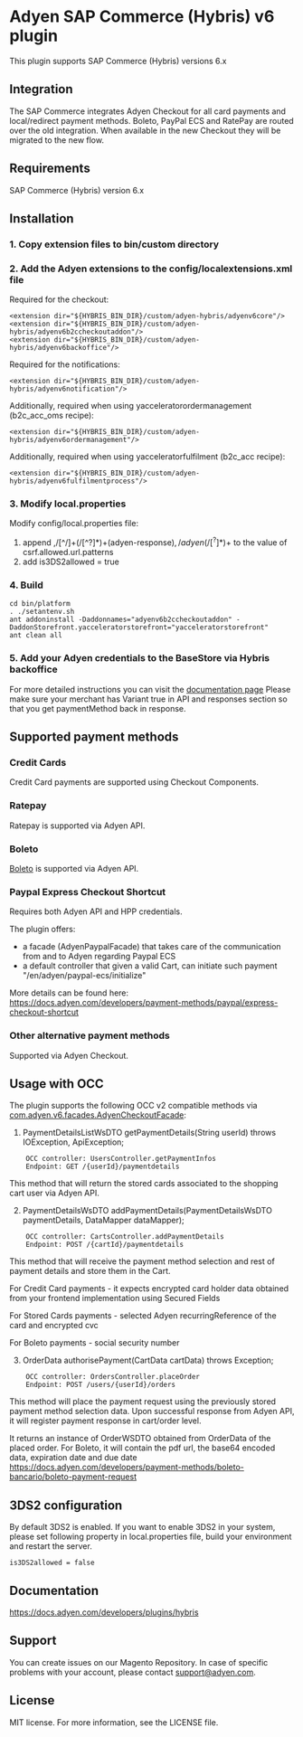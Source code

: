 # Adyen SAP Commerce (Hybris) v6 plugin

This plugin supports SAP Commerce (Hybris) versions 6.x

## Integration

The SAP Commerce integrates Adyen Checkout for all card payments and local/redirect payment methods.
Boleto, PayPal ECS and RatePay are routed over the old integration. When available in the new Checkout they will be migrated to the new flow.

## Requirements
SAP Commerce (Hybris) version 6.x

## Installation

### 1. Copy extension files to bin/custom directory

### 2. Add the Adyen extensions to the config/localextensions.xml file

Required for the checkout:
```
<extension dir="${HYBRIS_BIN_DIR}/custom/adyen-hybris/adyenv6core"/>
<extension dir="${HYBRIS_BIN_DIR}/custom/adyen-hybris/adyenv6b2ccheckoutaddon"/>
<extension dir="${HYBRIS_BIN_DIR}/custom/adyen-hybris/adyenv6backoffice"/>
```
Required for the notifications:
```
<extension dir="${HYBRIS_BIN_DIR}/custom/adyen-hybris/adyenv6notification"/>
```

Additionally, required when using yacceleratorordermanagement (b2c_acc_oms recipe):
```
<extension dir="${HYBRIS_BIN_DIR}/custom/adyen-hybris/adyenv6ordermanagement"/>
```

Additionally, required when using yacceleratorfulfilment (b2c_acc recipe):
```
<extension dir="${HYBRIS_BIN_DIR}/custom/adyen-hybris/adyenv6fulfilmentprocess"/>
```

### 3. Modify local.properties

Modify config/local.properties file:

1. append ,/[^/]+(/[^?]*)+(adyen-response)$,/adyen(/[^?]*)+$ to the value of csrf.allowed.url.patterns
2. add is3DS2allowed = true


### 4. Build
```
cd bin/platform
. ./setantenv.sh
ant addoninstall -Daddonnames="adyenv6b2ccheckoutaddon" -DaddonStorefront.yacceleratorstorefront="yacceleratorstorefront"
ant clean all
```

### 5. Add your Adyen credentials to the BaseStore via Hybris backoffice

For more detailed instructions you can visit the [documentation page](https://docs.adyen.com/developers/plug-ins-and-partners/hybris)
Please make sure your merchant has Variant true in API and responses section so that you get paymentMethod back in response.


## Supported payment methods

### Credit Cards

Credit Card payments are supported using Checkout Components.

### Ratepay

Ratepay is supported via Adyen API.

### Boleto

[Boleto](https://docs.adyen.com/developers/payment-methods/boleto-bancario) is supported via Adyen API.

### Paypal Express Checkout Shortcut

Requires both Adyen API and HPP credentials.

The plugin offers:
 - a facade (AdyenPaypalFacade) that takes care of the communication from and to Adyen regarding Paypal ECS
 - a default controller that given a valid Cart, can initiate such payment "/en/adyen/paypal-ecs/initialize"

More details can be found here: https://docs.adyen.com/developers/payment-methods/paypal/express-checkout-shortcut

### Other alternative payment methods

Supported via Adyen Checkout.


## Usage with OCC

The plugin supports the following OCC v2 compatible methods via [com.adyen.v6.facades.AdyenCheckoutFacade](adyenv6core/src/com/adyen/v6/facades/AdyenCheckoutFacade.java):

1. PaymentDetailsListWsDTO getPaymentDetails(String userId) throws IOException, ApiException;

```
    OCC controller: UsersController.getPaymentInfos
    Endpoint: GET /{userId}/paymentdetails
```

This method that will return the stored cards associated to the shopping cart user via Adyen API.

2. PaymentDetailsWsDTO addPaymentDetails(PaymentDetailsWsDTO paymentDetails, DataMapper dataMapper);

```
    OCC controller: CartsController.addPaymentDetails
    Endpoint: POST /{cartId}/paymentdetails
```

This method that will receive the payment method selection and rest of payment details and store them in the Cart.

For Credit Card payments - it expects encrypted card holder data obtained from your frontend implementation using Secured Fields

For Stored Cards payments - selected Adyen recurringReference of the card and encrypted cvc

For Boleto payments - social security number


3. OrderData authorisePayment(CartData cartData) throws Exception;

```
    OCC controller: OrdersController.placeOrder
    Endpoint: POST /users/{userId}/orders
```

This method will place the payment request using the previously stored payment method selection data. Upon successful response from Adyen API, it will register payment response in cart/order level.

It returns an instance of OrderWSDTO obtained from OrderData of the placed order.
For Boleto, it will contain the pdf url, the base64 encoded data, expiration date and due date
https://docs.adyen.com/developers/payment-methods/boleto-bancario/boleto-payment-request

 ## 3DS2 configuration
 By default 3DS2 is enabled. If you want to enable 3DS2 in your system, please set following property in local.properties file, build your environment and restart the server.
```
is3DS2allowed = false
```

 ## Documentation
 https://docs.adyen.com/developers/plugins/hybris

 ## Support
 You can create issues on our Magento Repository. In case of specific problems with your account, please contact
 support@adyen.com.

 ## License
 MIT license. For more information, see the LICENSE file.
